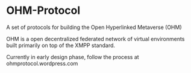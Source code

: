 OHM-Protocol
============

A set of protocols for building the Open Hyperlinked Metaverse (OHM)

OHM is a open decentralized federated network of virtual environments built primarily on top of the XMPP standard.

Currently in early design phase, follow the process at ohmprotocol.wordpress.com
